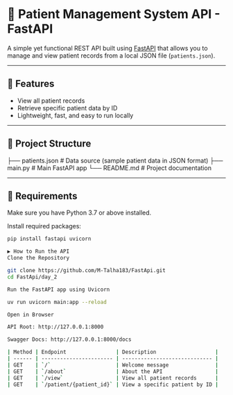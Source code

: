 # 🏥 Patient Management System API - FastAPI

A simple yet functional REST API built using [FastAPI](https://fastapi.tiangolo.com/) that allows you to manage and view patient records from a local JSON file (`patients.json`).

---

## 🚀 Features

- View all patient records
- Retrieve specific patient data by ID
- Lightweight, fast, and easy to run locally

---

## 📁 Project Structure

├── patients.json # Data source (sample patient data in JSON format)
├── main.py # Main FastAPI app
└── README.md # Project documentation 


---

## 🧪 Requirements

Make sure you have Python 3.7 or above installed.

Install required packages:

```bash
pip install fastapi uvicorn

▶️ How to Run the API
Clone the Repository

git clone https://github.com/M-Talha183/FastApi.git
cd FastApi/day_2

Run the FastAPI app using Uvicorn

uv run uvicorn main:app --reload

Open in Browser

API Root: http://127.0.0.1:8000

Swagger Docs: http://127.0.0.1:8000/docs

| Method | Endpoint                | Description                   |
| ------ | ----------------------- | ----------------------------- |
| GET    | `/`                     | Welcome message               |
| GET    | `/about`                | About the API                 |
| GET    | `/view`                 | View all patient records      |
| GET    | `/patient/{patient_id}` | View a specific patient by ID |


